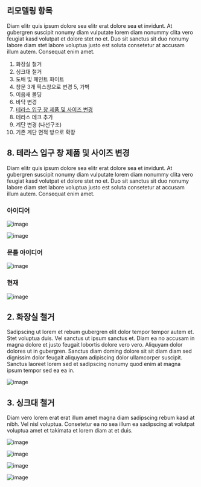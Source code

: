 ## 리모델링 항목
Diam elitr quis ipsum dolore sea elitr erat dolore sea et invidunt. At gubergren suscipit nonumy diam vulputate lorem diam nonummy clita vero feugiat kasd volutpat et dolore stet no et. Duo sit sanctus sit duo nonumy labore diam stet labore voluptua justo est soluta consetetur at accusam illum autem. Consequat enim amet.

1. 화장실 철거
2. 싱크대 철거
3. 도배 및 페인트 화이트
4. 창문 3개 픽스창으로 변경
5, 가벽
6. 이음새 몰딩 
7. 바닥 변경
8. [테라스 입구 창 제품 및 사이즈 변경](https://github.com/jamesnet214/remodeling/blob/main/README.md#8-%ED%85%8C%EB%9D%BC%EC%8A%A4-%EC%9E%85%EA%B5%AC-%EC%B0%BD-%EC%A0%9C%ED%92%88-%EB%B0%8F-%EC%82%AC%EC%9D%B4%EC%A6%88-%EB%B3%80%EA%B2%BD)
9. 테라스 데크 추가
10. 계단 변경 (나선구조)
11. 기존 계단 면적 방으로 확장

## 8. 테라스 입구 창 제품 및 사이즈 변경
Diam elitr quis ipsum dolore sea elitr erat dolore sea et invidunt. At gubergren suscipit nonumy diam vulputate lorem diam nonummy clita vero feugiat kasd volutpat et dolore stet no et. Duo sit sanctus sit duo nonumy labore diam stet labore voluptua justo est soluta consetetur at accusam illum autem. Consequat enim amet.

### 아이디어

![image](https://user-images.githubusercontent.com/52397976/212521915-db398958-5ae2-4f2d-be0f-ba56a4b32d4b.png)

![image](https://user-images.githubusercontent.com/52397976/212521917-29baa46a-1d51-486f-a75c-f74ba3d9f4ba.png)

### 문틀 아이디어

![image](https://user-images.githubusercontent.com/52397976/212522374-af04e7cd-50ec-4a02-bb09-6b583848389e.png)

### 현재

![image](https://user-images.githubusercontent.com/52397976/212521987-2a76df1a-d5a6-4a42-85ff-ec3b49411ae6.png)


## 2. 화장실 철거
Sadipscing ut lorem et rebum gubergren elit dolor tempor tempor autem et. Stet voluptua duis. Vel sanctus ut ipsum sanctus et. Diam ea no accusam in magna dolore et justo feugait lobortis dolore vero vero. Aliquyam dolor dolores ut in gubergren. Sanctus diam doming dolore sit sit diam diam sed dignissim dolor feugait aliquyam adipiscing dolor ullamcorper suscipit. Sanctus laoreet lorem sed et sadipscing nonumy quod enim at magna ipsum tempor sed ea ea in.

![image](https://user-images.githubusercontent.com/52397976/212522180-5b321d20-02dd-4b72-b3a7-c5025d68961e.png)

## 3. 싱크대 철거
Diam vero lorem erat erat illum amet magna diam sadipscing rebum kasd at nibh. Vel nisl voluptua. Consetetur ea no sea illum ea sadipscing at volutpat voluptua amet et takimata et lorem diam at et duis.

![image](https://user-images.githubusercontent.com/52397976/212522246-f001fbdd-7da6-47e6-8052-0568ee83ce2b.png)

![image](https://user-images.githubusercontent.com/52397976/212532664-5531798d-1a68-4d70-8a7f-a6f446d987f4.png)

![image](https://user-images.githubusercontent.com/52397976/212532669-d034d3be-721a-41c6-b83a-6f7e0db00645.png)

![image](https://user-images.githubusercontent.com/52397976/212532687-91a291b4-b8c7-4495-989e-83361bc80c12.png)
